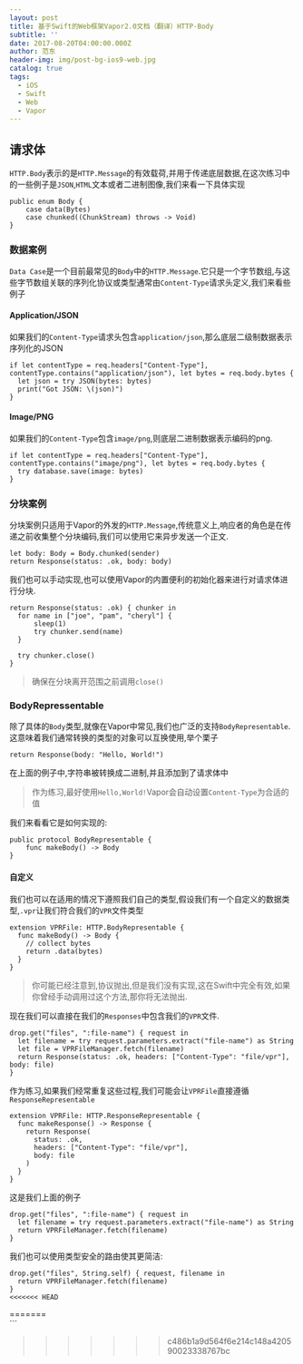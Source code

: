```yaml
---
layout: post
title: 基于Swift的Web框架Vapor2.0文档（翻译）HTTP-Body
subtitle: ''
date: 2017-08-20T04:00:00.000Z
author: 范东
header-img: img/post-bg-ios9-web.jpg
catalog: true
tags:
  - iOS
  - Swift
  - Web
  - Vapor
---
```


## 请求体

`HTTP.Body`表示的是`HTTP.Message`的有效载荷,并用于传递底层数据,在这次练习中的一些例子是`JSON`,`HTML`文本或者二进制图像,我们来看一下具体实现

```
public enum Body {
    case data(Bytes)
    case chunked((ChunkStream) throws -> Void)
}
```

### 数据案例

`Data Case`是一个目前最常见的`Body`中的`HTTP.Message`.它只是一个字节数组,与这些字节数组关联的序列化协议或类型通常由`Content-Type`请求头定义,我们来看些例子

#### Application/JSON

如果我们的`Content-Type`请求头包含`application/json`,那么底层二级制数据表示序列化的JSON

```
if let contentType = req.headers["Content-Type"], contentType.contains("application/json"), let bytes = req.body.bytes {
  let json = try JSON(bytes: bytes)
  print("Got JSON: \(json)")
}
```

#### Image/PNG

如果我们的`Content-Type`包含`image/png`,则底层二进制数据表示编码的png.

```
if let contentType = req.headers["Content-Type"], contentType.contains("image/png"), let bytes = req.body.bytes {
  try database.save(image: bytes)
}
```

### 分块案例

分块案例只适用于Vapor的外发的`HTTP.Message`,传统意义上,响应者的角色是在传递之前收集整个分块编码,我们可以使用它来异步发送一个正文.

```
let body: Body = Body.chunked(sender)
return Response(status: .ok, body: body)
```

我们也可以手动实现,也可以使用Vapor的内置便利的初始化器来进行对请求体进行分块.

```
return Response(status: .ok) { chunker in
  for name in ["joe", "pam", "cheryl"] {
      sleep(1)
      try chunker.send(name)
  }

  try chunker.close()
}
```

> 确保在分块离开范围之前调用`close()`

### BodyRepressentable

除了具体的`Body`类型,就像在Vapor中常见,我们也广泛的支持`BodyRepresentable`.这意味着我们通常转换的类型的对象可以互换使用,举个栗子

```
return Response(body: "Hello, World!")
```

在上面的例子中,字符串被转换成二进制,并且添加到了请求体中

> 作为练习,最好使用`Hello,World!`Vapor会自动设置`Content-Type`为合适的值

我们来看看它是如何实现的:

```
public protocol BodyRepresentable {
    func makeBody() -> Body
}
```

#### 自定义

我们也可以在适用的情况下遵照我们自己的类型,假设我们有一个自定义的数据类型,`.vpr`让我们符合我们的`VPR`文件类型

```
extension VPRFile: HTTP.BodyRepresentable {
  func makeBody() -> Body {
    // collect bytes
    return .data(bytes)
  }
}
```

> 你可能已经注意到,协议抛出,但是我们没有实现,这在Swift中完全有效,如果你曾经手动调用过这个方法,那你将无法抛出.

现在我们可以直接在我们的`Responses`中包含我们的`VPR`文件.

```
drop.get("files", ":file-name") { request in
  let filename = try request.parameters.extract("file-name") as String
  let file = VPRFileManager.fetch(filename)
  return Response(status: .ok, headers: ["Content-Type": "file/vpr"], body: file)
}
```

作为练习,如果我们经常重复这些过程,我们可能会让`VPRFile`直接遵循`ResponseRepresentable`

```
extension VPRFile: HTTP.ResponseRepresentable {
  func makeResponse() -> Response {
    return Response(
      status: .ok,
      headers: ["Content-Type": "file/vpr"],
      body: file
    )
  }
}
```

这是我们上面的例子

```
drop.get("files", ":file-name") { request in
  let filename = try request.parameters.extract("file-name") as String
  return VPRFileManager.fetch(filename)
}
```

我们也可以使用类型安全的路由使其更简洁:

```
drop.get("files", String.self) { request, filename in
  return VPRFileManager.fetch(filename)
}
<<<<<<< HEAD
```

=======  
\`\`\`

> > > > > > > c486b1a9d564f6e214c148a420590023338767bc




